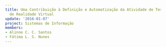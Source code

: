 ```yaml
---
title: Uma Contribuição à Definição e Automatização da Atividade de Teste para Sistemas
  de Realidade Virtual
update: '2016-01-07'
project: Sistemas de Informação
members:
- Alinne C. C. Santos
- Fátima L. S. Nunes
---
```


